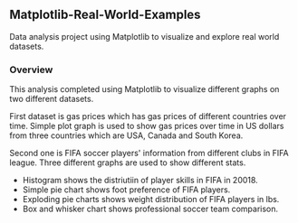 ## Matplotlib-Real-World-Examples

Data analysis project using Matplotlib to visualize and explore real world datasets.

### Overview

This analysis completed using Matplotlib to visualize different graphs on two different datasets. 

First dataset is gas prices which has gas prices of different countries over time. Simple plot graph is used to show gas prices over time in US dollars from three countries which are USA, Canada and South Korea. 


Second one is FIFA soccer players' information from different clubs in FIFA league.
Three different graphs are used to show different stats.
  - Histogram shows the distriutiin of player skills in FIFA in 20018.
  - Simple pie chart shows foot preference of FIFA players.
  - Exploding pie charts shows weight distribution of FIFA players in lbs.
  - Box and whisker chart shows professional soccer team comparison.





